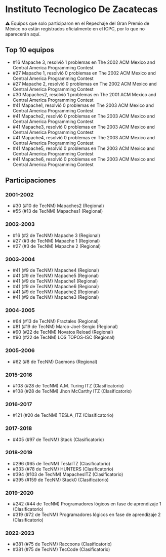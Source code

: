 # Instituto Tecnologico De Zacatecas

:warning: Equipos que solo participaron en el Repechaje del Gran Premio de México no están registrados oficialmente en el ICPC, por lo que no aparecerán aquí.

## Top 10 equipos

- #16 Mapache 3, resolvió 1 problemas en The 2002 ACM Mexico and Central America Programming Contest
- #27 Mapache 1, resolvió 0 problemas en The 2002 ACM Mexico and Central America Programming Contest
- #27 Mapache 2, resolvió 0 problemas en The 2002 ACM Mexico and Central America Programming Contest
- #30 Mapaches2, resolvió 1 problemas en The 2001 ACM Mexico and Central America Programming Contest
- #41 Mapache1, resolvió 0 problemas en The 2003 ACM Mexico and Central America Programming Contest
- #41 Mapache2, resolvió 0 problemas en The 2003 ACM Mexico and Central America Programming Contest
- #41 Mapache3, resolvió 0 problemas en The 2003 ACM Mexico and Central America Programming Contest
- #41 Mapache4, resolvió 0 problemas en The 2003 ACM Mexico and Central America Programming Contest
- #41 Mapache5, resolvió 0 problemas en The 2003 ACM Mexico and Central America Programming Contest
- #41 Mapache6, resolvió 0 problemas en The 2003 ACM Mexico and Central America Programming Contest

## Participaciones

### 2001-2002

- #30 (#10 de TecNM) Mapaches2 (Regional)
- #55 (#13 de TecNM) Mapaches1 (Regional)

### 2002-2003

- #16 (#2 de TecNM) Mapache 3 (Regional)
- #27 (#3 de TecNM) Mapache 1 (Regional)
- #27 (#3 de TecNM) Mapache 2 (Regional)

### 2003-2004

- #41 (#9 de TecNM) Mapache4 (Regional)
- #41 (#9 de TecNM) Mapache5 (Regional)
- #41 (#9 de TecNM) Mapache1 (Regional)
- #41 (#9 de TecNM) Mapache6 (Regional)
- #41 (#9 de TecNM) Mapache2 (Regional)
- #41 (#9 de TecNM) Mapache3 (Regional)

### 2004-2005

- #64 (#13 de TecNM) Fractales (Regional)
- #81 (#19 de TecNM) Marco-Joel-Sergio (Regional)
- #90 (#22 de TecNM) Novatos Reload (Regional)
- #90 (#22 de TecNM) LOS TOPOS-ISC (Regional)

### 2005-2006

- #62 (#8 de TecNM) Daemons (Regional)

### 2015-2016

- #108 (#28 de TecNM) A.M. Turing ITZ (Clasificatorio)
- #108 (#28 de TecNM) Jhon McCarthy ITZ (Clasificatorio)

### 2016-2017

- #121 (#20 de TecNM) TESLA_ITZ (Clasificatorio)

### 2017-2018

- #405 (#97 de TecNM) Stack (Clasificatorio)

### 2018-2019

- #296 (#65 de TecNM) TeslaITZ (Clasificatorio)
- #333 (#78 de TecNM) HUNTERS (Clasificatorio)
- #394 (#103 de TecNM) MapachesITZ (Clasificatorio)
- #395 (#159 de TecNM) Stack0 (Clasificatorio)

### 2019-2020

- #242 (#44 de TecNM) Programadores lógicos en fase de aprendizaje 1 (Clasificatorio)
- #319 (#72 de TecNM) Programadores lógicos en fase de aprendizaje 2 (Clasificatorio)

### 2022-2023

- #381 (#75 de TecNM) Raccoons (Clasificatorio)
- #381 (#75 de TecNM) TecCode (Clasificatorio)



